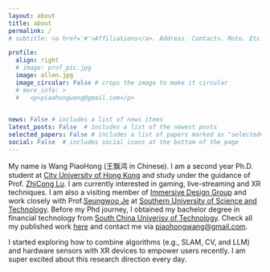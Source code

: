 ```yaml
---
layout: about
title: about
permalink: /
# subtitle: <a href='#'>Affiliations</a>. Address. Contacts. Moto. Etc.

profile:
  align: right
  # image: prof_pic.jpg
  image: allen.jpg
  image_circular: False # crops the image to make it circular
  # more_info: >
  #   <p>piaohongwang@gmail.com</p>
  

news: False # includes a list of news items
latest_posts: False  # includes a list of the newest posts
selected_papers: False # includes a list of papers marked as "selected={true}"
social: False  # includes social icons at the bottom of the page
---
```



My name is Wang PiaoHong (王飘鸿 in Chinese). I am a second year Ph.D. student at [City University of Hong Kong](https://www.cityu.edu.hk/) and study under the guidance of Prof. [ZhiCong Lu](https://www.cs.cityu.edu.hk/~zhiconlu/). I am currently interested in gaming, live-streaming and XR techniques. I am also a visiting member of [Immersive Design Group](https://www.seungwooje.com/home) and work closely with Prof.[Seungwoo Je](https://www.seungwooje.com/) at [Southern University of Science and Technology](https://www.sustech.edu.cn/en/). Before my Phd journey, I obtained my bachelor degree in financial technology from [South China Univerisy of Technology](https://www.scut.edu.cn/en/). Check all my published work [here](https://scholar.google.com/citations?user=F8QcajQAAAAJ&hl=zh-CN) and contact me via [piaohongwang@gmail.com]().


I started exploring how to combine algorithms (e.g., SLAM, CV, and LLM) and hardware sensors with XR devices to empower users recently. I am super excited about this research direction every day.


<!-- Write your biography here. Tell the world about yourself. Link to your favorite [subreddit](http://reddit.com). You can put a picture in, too. The code is already in, just name your picture `prof_pic.jpg` and put it in the `img/` folder.

Put your address / P.O. box / other info right below your picture. You can also disable any of these elements by editing `profile` property of the YAML header of your `_pages/about.md`. Edit `_bibliography/papers.bib` and Jekyll will render your [publications page](/al-folio/publications/) automatically.

Link to your social media connections, too. This theme is set up to use [Font Awesome icons](https://fontawesome.com/) and [Academicons](https://jpswalsh.github.io/academicons/), like the ones below. Add your Facebook, Twitter, LinkedIn, Google Scholar, or just disable all of them. -->